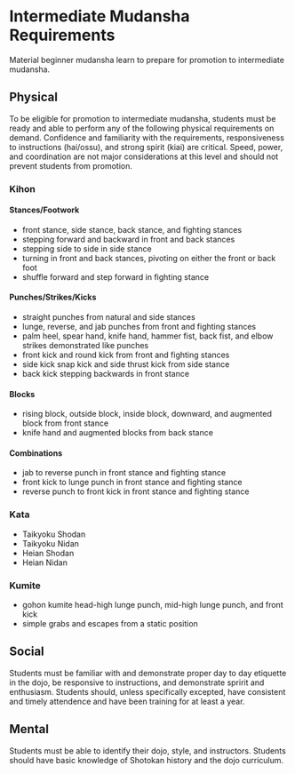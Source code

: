# Intermediate Mudansha Requirements

Material beginner mudansha learn to prepare for promotion to intermediate mudansha.

## Physical

To be eligible for promotion to intermediate mudansha, students must be ready and able to perform any of the following
physical requirements on demand. Confidence and familiarity with the requirements, responsiveness to instructions
(hai/ossu), and strong spirit (kiai) are critical. Speed, power, and coordination are not major considerations at this
level and should not prevent students from promotion.

### Kihon

#### Stances/Footwork

* front stance, side stance, back stance, and fighting stances
* stepping forward and backward in front and back stances
* stepping side to side in side stance
* turning in front and back stances, pivoting on either the front or back foot
* shuffle forward and step forward in fighting stance

#### Punches/Strikes/Kicks

* straight punches from natural and side stances
* lunge, reverse, and jab punches from front and fighting stances
* palm heel, spear hand, knife hand, hammer fist, back fist, and elbow strikes demonstrated like punches
* front kick and round kick from front and fighting stances
* side kick snap kick and side thrust kick from side stance
* back kick stepping backwards in front stance

#### Blocks

* rising block, outside block, inside block, downward, and augmented block from front stance
* knife hand and augmented blocks from back stance

#### Combinations

* jab to reverse punch in front stance and fighting stance
* front kick to lunge punch in front stance and fighting stance
* reverse punch to front kick in front stance and fighting stance

### Kata

* Taikyoku Shodan
* Taikyoku Nidan
* Heian Shodan
* Heian Nidan

### Kumite

* gohon kumite head-high lunge punch, mid-high lunge punch, and front kick
* simple grabs and escapes from a static position

## Social

Students must be familiar with and demonstrate proper day to day etiquette in the dojo, be responsive to instructions,
and demonstrate spririt and enthusiasm. Students should, unless specifically excepted, have consistent and timely
attendence and have been training for at least a year.

## Mental

Students must be able to identify their dojo, style, and instructors. Students should have basic knowledge of Shotokan
history and the dojo curriculum.
